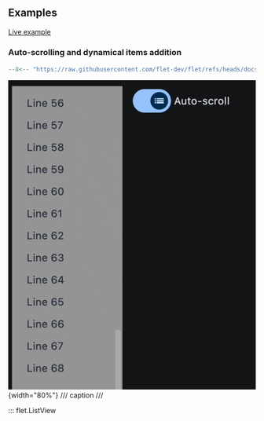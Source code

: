 ## Examples

[Live example](https://flet-controls-gallery.fly.dev/layout/listview)

### Auto-scrolling and dynamical items addition

```python
--8<-- "https://raw.githubusercontent.com/flet-dev/flet/refs/heads/docs/sdk/python/examples/controls/list-view/autoscroll-and-dynamic-items.py"
```

![autoscroll-and-dynamic-items](https://raw.githubusercontent.com/flet-dev/flet/docs/sdk/python/examples/python/controls/list-view/media/autoscroll-and-dynamic-items.gif){width="80%"}
/// caption
///

::: flet.ListView
